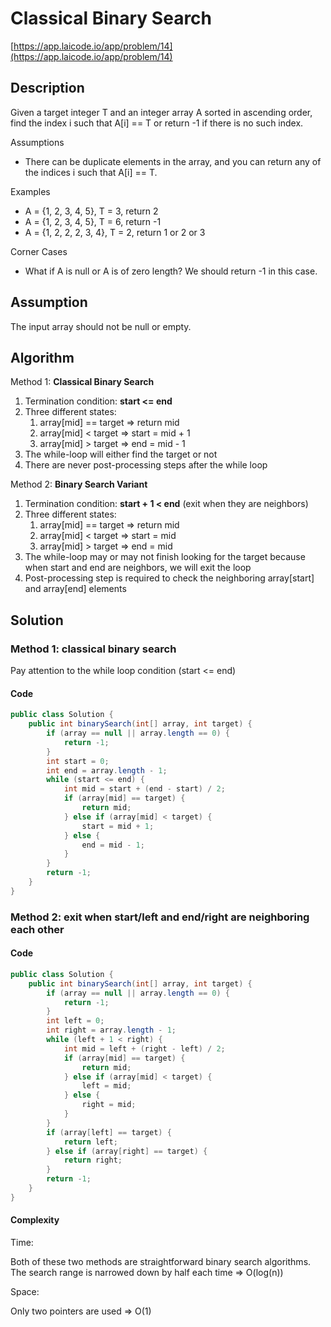 <!----- Conversion time: 0.622 seconds.


Using this Markdown file:

1. Cut and paste this output into your source file.
2. See the notes and action items below regarding this conversion run.
3. Check the rendered output (headings, lists, code blocks, tables) for proper
   formatting and use a linkchecker before you publish this page.

Conversion notes:

* GD2md-html version 1.0β13
* Tue Jan 15 2019 04:18:40 GMT-0800 (PST)
* Source doc: https://docs.google.com/open?id=1QIUOo33EVFQAyP4386DiJ-jNksXJYWsn-N145lG8ObA
----->



# Classical Binary Search

[https://app.laicode.io/app/problem/14](https://app.laicode.io/app/problem/14)


## Description

Given a target integer T and an integer array A sorted in ascending order, find the index i such that A[i] == T or return -1 if there is no such index.

Assumptions



*   There can be duplicate elements in the array, and you can return any of the indices i such that A[i] == T.

Examples



*   A = {1, 2, 3, 4, 5}, T = 3, return 2
*   A = {1, 2, 3, 4, 5}, T = 6, return -1
*   A = {1, 2, 2, 2, 3, 4}, T = 2, return 1 or 2 or 3

Corner Cases



*   What if A is null or A is of zero length? We should return -1 in this case.


## Assumption

The input array should not be null or empty.


## Algorithm

Method 1: **Classical Binary Search**



1.  Termination condition: **start <= end**
1.  Three different states:
    1.  array\[mid\] == target ⇒ return mid
    1.  array\[mid\] < target ⇒ start = mid + 1
    1.  array\[mid\] > target ⇒ end = mid - 1
1.  The while-loop will either find the target or not
1.  There are never post-processing steps after the while loop

Method 2: **Binary Search Variant**



1.  Termination condition: **start + 1 < end** (exit when they are neighbors)
1.  Three different states:
    1.  array\[mid\] == target ⇒ return mid
    1.  array\[mid\] < target ⇒ start = mid
    1.  array\[mid\] > target ⇒ end = mid
1.  The while-loop may or may not finish looking for the target because when start and end are neighbors, we will exit the loop
1.  Post-processing step is required to check the neighboring array\[start\] and array\[end\] elements


## Solution


### Method 1: classical binary search

Pay attention to the while loop condition (start <= end)


#### Code


```java
public class Solution {
    public int binarySearch(int[] array, int target) {
        if (array == null || array.length == 0) {
            return -1;
        }
        int start = 0;
        int end = array.length - 1;
        while (start <= end) {
            int mid = start + (end - start) / 2;
            if (array[mid] == target) {
                return mid;
            } else if (array[mid] < target) {
                start = mid + 1;
            } else {
                end = mid - 1;
            }
        }
        return -1;
    }
}
```





### Method 2: exit when start/left and end/right are neighboring each other


#### Code


```java
public class Solution {
    public int binarySearch(int[] array, int target) {
        if (array == null || array.length == 0) {
            return -1;
        }
        int left = 0;
        int right = array.length - 1;
        while (left + 1 < right) {
            int mid = left + (right - left) / 2;
            if (array[mid] == target) {
                return mid;
            } else if (array[mid] < target) {
                left = mid;
            } else {
                right = mid;
            }
        }
        if (array[left] == target) {
            return left;
        } else if (array[right] == target) {
            return right;
        }
        return -1;
    }
}
```



#### Complexity

Time:

Both of these two methods are straightforward binary search algorithms. The search range is narrowed down by half each time ⇒ O(log(n))

Space:

Only two pointers are used ⇒ O(1)


<!-- GD2md-html version 1.0β13 -->
